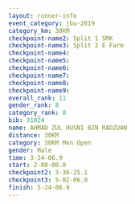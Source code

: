 ```yaml
---
layout: runner-info 
event_category: jbu-2019 
category_km: 30KM 
checkpoint-name2: Split 1 SMK 
checkpoint-name3: Split 2 E Farm 
checkpoint-name4: 
checkpoint-name5: 
checkpoint-name6: 
checkpoint-name7: 
checkpoint-name8: 
checkpoint-name9: 
overall_rank: 11
gender_rank: 8
category_rank: 8
bib: 31024
name: AHMAD ZUL HUSNI BIN RADZUAN
distance: 30KM
category: 30KM Men Open
gender: Male
time: 3-24-06.9
start: 2-00-00.0
checkpoint2: 3-36-25.1
checkpoint3: 5-02-06.9
finish: 5-24-06.9
---
```

